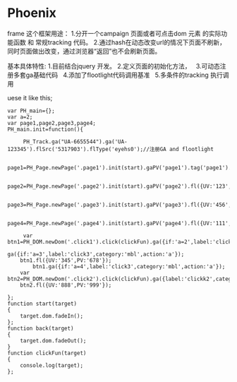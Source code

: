 # Phoenix
frame
这个框架用途：
    1.分开一个campaign 页面或者可点击dom 元素 的实际功能函数 和 常规tracking 代码。
    2.通过hash在动态改变url的情况下页面不刷新，同时页面做出改变，通过浏览器“返回”也不会刷新页面。


基本具体特性:
    1.目前结合jquery 开发。
    2.定义页面的初始化方法，
    3.可动态注册多套ga基础代码
    4.添加了flootlight代码调用基准
    5.多条件的tracking 执行调用

uese it like this;




    var PH_main={};
    var a=2;
    var page1,page2,page3,page4;
    PH_main.init=function(){

         PH_Track.ga("UA-6655544").ga('UA-123345').flSrc('5317903').flType('eyehs0');//注册GA and flootlight

         page1=PH_Page.newPage('.page1').init(start).gaPV('page1').tag('page1').back(back);

         page2=PH_Page.newPage('.page2').init(start).gaPV('page2').fl({UV:'123',PV:'456'}).tag('page2').back(back);

         page3=PH_Page.newPage('.page3').init(start).gaPV('page3').fl({UV:'456',PV:'666'}).tag('page3').back(back);

         page4=PH_Page.newPage('.page4').init(start).gaPV('page4').fl({UV:'111',PV:'333'}).tag('page4').back(back);

         var btn1=PH_DOM.newDom('.click1').click(clickFun).ga({if:'a=2',label:'click1',category:'mbl',action:'a'}).
                                                            ga({if:'a=3',label:'click3',category:'mbl',action:'a'});
        btn1.fl({UV:'345',PV:'678'});
            btn1.ga({if:'a=4',label:'click3',category:'mbl',action:'a'});
        var btn2=PH_DOM.newDom('.click2').click(clickFun).ga({label:'clickk2',category:'mbl2',action:'b'});
        btn2.fl({UV:'888',PV:'999'});

    };
    function start(target)
    {
        target.dom.fadeIn();
    };
    function back(target)
    {
        target.dom.fadeOut();
    }
    function clickFun(target)
    {
        console.log(target);
    };
